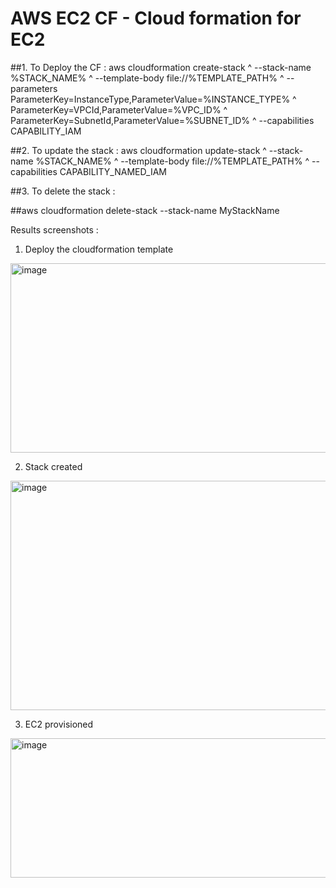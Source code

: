 ﻿# AWS EC2 CF - Cloud formation for EC2

##1. To Deploy the CF :
aws cloudformation create-stack ^
    --stack-name %STACK_NAME% ^
    --template-body file://%TEMPLATE_PATH% ^
    --parameters ParameterKey=InstanceType,ParameterValue=%INSTANCE_TYPE% ^
                 ParameterKey=VPCId,ParameterValue=%VPC_ID% ^
                 ParameterKey=SubnetId,ParameterValue=%SUBNET_ID% ^
    --capabilities CAPABILITY_IAM

##2. To update the stack :
aws cloudformation update-stack ^
    --stack-name %STACK_NAME% ^
    --template-body file://%TEMPLATE_PATH% ^
    --capabilities CAPABILITY_NAMED_IAM

##3. To delete the stack :

##aws cloudformation delete-stack --stack-name MyStackName

Results screenshots :
1. Deploy the cloudformation template
<img width="801" height="303" alt="image" src="https://github.com/user-attachments/assets/92c652de-7223-4e73-85a0-3e798aacad07" />

2. Stack created
<img width="603" height="367" alt="image" src="https://github.com/user-attachments/assets/e2c607e8-c56b-460d-900b-2bb52a3f839b" />

3. EC2 provisioned
<img width="1179" height="223" alt="image" src="https://github.com/user-attachments/assets/e3371542-48f5-4cc8-9398-aaf92fbdf687" />

